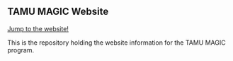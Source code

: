 ## TAMU MAGIC Website

[Jump to the website!](https://tamu-magic.github.io)

This is the repository holding the website information for the TAMU MAGIC program.
